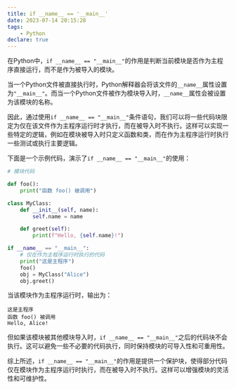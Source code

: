 ```yaml
---
title: if __name__ == '__main__'
date: 2023-07-14 20:15:28
tags:
    - Python
declare: true
---
```

在Python中，`if __name__ == "__main__"`的作用是判断当前模块是否作为主程序直接运行，而不是作为被导入的模块。<!--more-->

当一个Python文件被直接执行时，Python解释器会将该文件的`__name__`属性设置为`"__main__"`。而当一个Python文件被作为模块导入时，`__name__`属性会被设置为该模块的名称。

因此，通过使用`if __name__ == "__main__"`条件语句，我们可以将一些代码块限定为仅在该文件作为主程序运行时才执行，而在被导入时不执行。这样可以实现一些特定的逻辑，例如在模块被导入时只定义函数和类，而在作为主程序运行时执行一些测试或执行主要逻辑。

下面是一个示例代码，演示了`if __name__ == "__main__"`的使用：

```python
# 模块代码

def foo():
    print("函数 foo() 被调用")

class MyClass:
    def __init__(self, name):
        self.name = name

    def greet(self):
        print(f"Hello, {self.name}!")

if __name__ == "__main__":
    # 仅在作为主程序运行时执行的代码
    print("这是主程序")
    foo()
    obj = MyClass("Alice")
    obj.greet()
```

当该模块作为主程序运行时，输出为：

```
这是主程序
函数 foo() 被调用
Hello, Alice!
```

但如果该模块被其他模块导入时，`if __name__ == "__main__"`之后的代码块不会执行。这可以避免一些不必要的代码执行，同时保持模块的可导入性和可重用性。

综上所述，`if __name__ == "__main__"`的作用是提供一个保护块，使得部分代码仅在模块作为主程序运行时执行，而在被导入时不执行。这样可以增强模块的灵活性和可维护性。